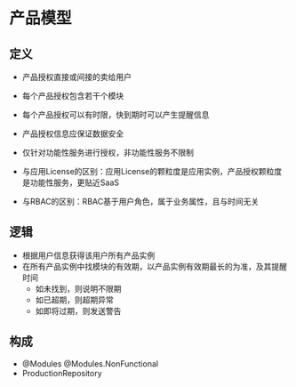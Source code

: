 # 产品模型

## 定义

- 产品授权直接或间接的卖给用户
- 每个产品授权包含若干个模块
- 每个产品授权可以有时限，快到期时可以产生提醒信息
- 产品授权信息应保证数据安全
- 仅针对功能性服务进行授权，非功能性服务不限制

- 与应用License的区别：应用License的颗粒度是应用实例，产品授权颗粒度是功能性服务，更贴近SaaS
- 与RBAC的区别：RBAC基于用户角色，属于业务属性，且与时间无关

## 逻辑

- 根据用户信息获得该用户所有产品实例
- 在所有产品实例中找模块的有效期，以产品实例有效期最长的为准，及其提醒时间
  - 如未找到，则说明不限期
  - 如已超期，则超期异常
  - 如即将过期，则发送警告

## 构成

- @Modules @Modules.NonFunctional
- ProductionRepository
   